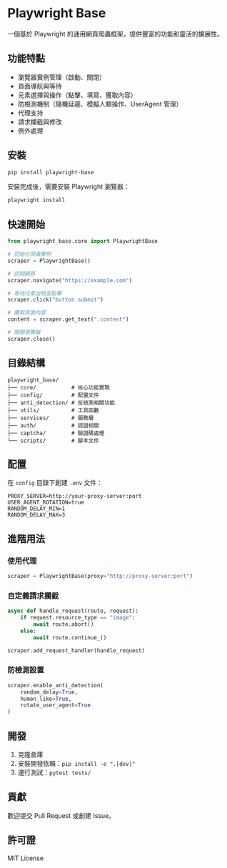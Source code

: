 # Playwright Base

一個基於 Playwright 的通用網頁爬蟲框架，提供豐富的功能和靈活的擴展性。

## 功能特點

- 瀏覽器實例管理（啟動、關閉）
- 頁面導航與等待
- 元素選擇與操作（點擊、填寫、獲取內容）
- 防檢測機制（隨機延遲、模擬人類操作、UserAgent 管理）
- 代理支持
- 請求攔截與修改
- 例外處理

## 安裝

```bash
pip install playwright-base
```

安裝完成後，需要安裝 Playwright 瀏覽器：

```bash
playwright install
```

## 快速開始

```python
from playwright_base.core import PlaywrightBase

# 初始化爬蟲實例
scraper = PlaywrightBase()

# 訪問網頁
scraper.navigate("https://example.com")

# 等待元素出現並點擊
scraper.click("button.submit")

# 獲取頁面內容
content = scraper.get_text(".content")

# 關閉瀏覽器
scraper.close()
```

## 目錄結構

```
playwright_base/
├── core/           # 核心功能實現
├── config/         # 配置文件
├── anti_detection/ # 反檢測相關功能
├── utils/          # 工具函數
├── services/       # 服務層
├── auth/           # 認證相關
├── captcha/        # 驗證碼處理
└── scripts/        # 腳本文件
```

## 配置

在 `config` 目錄下創建 `.env` 文件：

```env
PROXY_SERVER=http://your-proxy-server:port
USER_AGENT_ROTATION=true
RANDOM_DELAY_MIN=1
RANDOM_DELAY_MAX=3
```

## 進階用法

### 使用代理

```python
scraper = PlaywrightBase(proxy="http://proxy-server:port")
```

### 自定義請求攔截

```python
async def handle_request(route, request):
    if request.resource_type == "image":
        await route.abort()
    else:
        await route.continue_()

scraper.add_request_handler(handle_request)
```

### 防檢測設置

```python
scraper.enable_anti_detection(
    random_delay=True,
    human_like=True,
    rotate_user_agent=True
)
```

## 開發

1. 克隆倉庫
2. 安裝開發依賴：`pip install -e ".[dev]"`
3. 運行測試：`pytest tests/`

## 貢獻

歡迎提交 Pull Request 或創建 Issue。

## 許可證

MIT License 